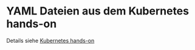 YAML Dateien aus dem Kubernetes hands-on
========================================

Details siehe [Kubernetes hands-on](../../40-Kubernetes/K8s.md)	
